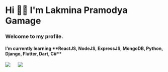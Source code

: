 <h1>Hi 👋🏻 I'm Lakmina Pramodya Gamage</h1>
<h3>Welcome to my profile.</h3>

<h4>I’m currently learning **ReactJS, NodeJS, ExpressJS, MongoDB, Python, Django, Flutter, Dart, C#**</h4>


<a  href='mailto:pramodyalakmina@gmail.com'><img src="https://img.shields.io/badge/Gmail-D14836?syle=for-the-badge&logo=gmail&logoColor=white"></img></a> &nbsp;&nbsp;&nbsp;&nbsp;
<a  href="https://www.linkedin.com/in/lakmina-gamage-381107215"><img src="https://img.shields.io/badge/LinkedIn-0077B5?syle=for-the-badge&logo=linkedin&logoColor=white"></img></a>

